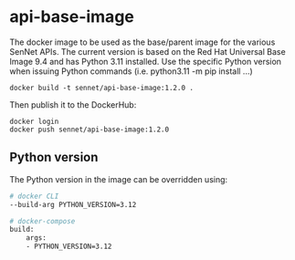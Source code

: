 # api-base-image

The docker image to be used as the base/parent image for the various SenNet APIs. The current version is based on the Red Hat Universal Base Image 9.4 and has Python 3.11 installed. Use the 
specific Python version when issuing Python commands (i.e. python3.11 -m pip install ...)
````
docker build -t sennet/api-base-image:1.2.0 .
````

Then publish it to the DockerHub:
````
docker login
docker push sennet/api-base-image:1.2.0
````

## Python version
The Python version in the image can be overridden using:
```bash
# docker CLI
--build-arg PYTHON_VERSION=3.12

# docker-compose
build:
    args:
    - PYTHON_VERSION=3.12
```
